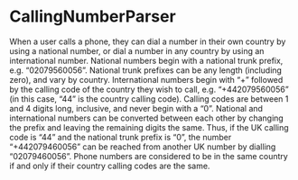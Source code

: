 # CallingNumberParser

When a user calls a phone, they can dial a number in their own country by using a national
number, or dial a number in any country by using an international number.
National numbers begin with a national trunk prefix, e.g. “02079560056”. National trunk prefixes
can be any length (including zero), and vary by country.
International numbers begin with “+” followed by the calling code of the country they wish to call,
e.g. “+442079560056” (in this case, “44” is the country calling code). Calling codes are between 1
and 4 digits long, inclusive, and never begin with a “0”.
National and international numbers can be converted between each other by changing the prefix
and leaving the remaining digits the same.
Thus, if the UK calling code is “44” and the national trunk prefix is “0”, the number
“+442079460056” can be reached from another UK number by dialling “02079460056”.
Phone numbers are considered to be in the same country if and only if their country calling codes
are the same.

